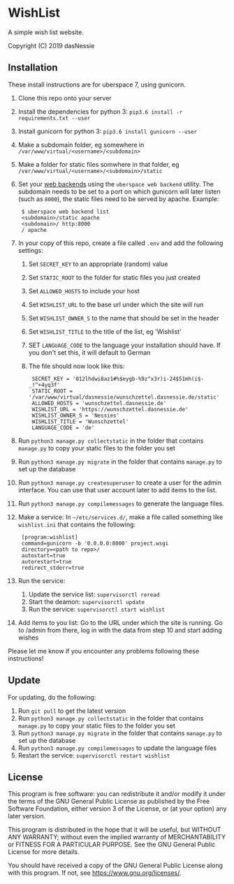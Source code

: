# WishList

A simple wish list website.

Copyright (C) 2019  dasNessie

## Installation

These install instructions are for uberspace 7, using gunicorn.

1. Clone this repo onto your server
2. Install the dependencies for python 3: `pip3.6 install -r requirements.txt --user`
2. Install gunicorn for python 3: `pip3.6 install gunicorn --user`
3. Make a subdomain folder, eg somewhere in `/var/www/virtual/<username>/<subdomain>`
4. Make a folder for static files somwhere in that folder, eg `/var/www/virtual/<username>/<subdomain>/static`
5. Set your [web backends](https://manual.uberspace.de/web-backends.html) using the `uberspace web backend` utility. The subdomain needs to be set to a port on which gunicorn will later listen (such as `8000`), the static files need to be served by apache. Example: 

        $ uberspace web backend list
        <subdomain>/static apache
        <subdomain>/ http:8000
        / apache

6. In your copy of this repo, create a file called `.env` and add the following settings:
    1. Set `SECRET_KEY` to an appropriate (random) value
    2. Set `STATIC_ROOT` to the folder for static files you just created
    3. Set `ALLOWED_HOSTS` to include your host
    4. Set `WISHLIST_URL` to the base url under which the site will run
    5. Set `WISHLIST_OWNER_S` to the name that should be set in the header
    6. Set `WISHLIST_TITLE` to the title of the list, eg 'Wishlist'
    7. SET `LANGUAGE_CODE` to the language your installation should have. If you don't set this, it will default to German
    8. The file should now look like this:

            SECRET_KEY = '012lhdwi8az1#%$eygb-%9z^x3r)i-24$51mh(i$-_!^+4yq3f'
            STATIC_ROOT = '/var/www/virtual/dasnessie/wunschzettel.dasnessie.de/static'
            ALLOWED_HOSTS = 'wunschzettel.dasnessie.de'
            WISHLIST_URL = 'https://wunschzettel.dasnessie.de'
            WISHLIST_OWNER_S = 'Nessies'
            WISHLIST_TITLE = 'Wunschzettel'
            LANGUAGE_CODE = 'de'

7. Run `python3 manage.py collectstatic` in the folder that contains `manage.py` to copy your static files to the folder you set
8. Run `python3 manage.py migrate` in the folder that contains `manage.py` to set up the database
8. Run `python3 manage.py createsuperuser` to create a user for the admin interface. You can use that user account later to add items to the list.
8. Run `python3 manage.py compilemessages` to generate the language files.
9. Make a service: In `~/etc/services.d/`, make a file called something like `wishlist.ini` that contains the following:

        [program:wishlist]
        command=gunicorn -b '0.0.0.0:8000' project.wsgi
        directory=<path to repo>/
        autostart=true
        autorestart=true
        redirect_stderr=true

10. Run the service:
    1. Update the service list: `supervisorctl reread`
    2. Start the deamon: `supervisorctl update`
    3. Run the service: `supervisorctl start wishlist`
11. Add items to you list: Go to the URL under which the site is running. Go to /admin from there, log in with the data from step 10 and start adding wishes

Please let me know if you encounter any problems following these instructions!

## Update

For updating, do the following:

1. Run `git pull` to get the latest version
2. Run `python3 manage.py collectstatic` in the folder that contains `manage.py` to copy your static files to the folder you set
3. Run `python3 manage.py migrate` in the folder that contains `manage.py` to set up the database
4. Run `python3 manage.py compilemessages` to update the language files
4. Restart the service: `supervisorctl restart wishlist`

## License

This program is free software: you can redistribute it and/or modify
it under the terms of the GNU General Public License as published by
the Free Software Foundation, either version 3 of the License, or
(at your option) any later version.

This program is distributed in the hope that it will be useful,
but WITHOUT ANY WARRANTY; without even the implied warranty of
MERCHANTABILITY or FITNESS FOR A PARTICULAR PURPOSE.  See the
GNU General Public License for more details.

You should have received a copy of the GNU General Public License
along with this program.  If not, see <https://www.gnu.org/licenses/>.
